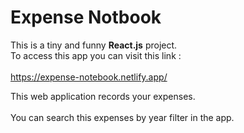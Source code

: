 # Expense Notbook

This is a tiny and funny **React.js** project.<br>
To access this app you can visit this link : <br><br>
https://expense-notebook.netlify.app/

This web application records your expenses.<br><br>
You can search this expenses by year filter in the app.
